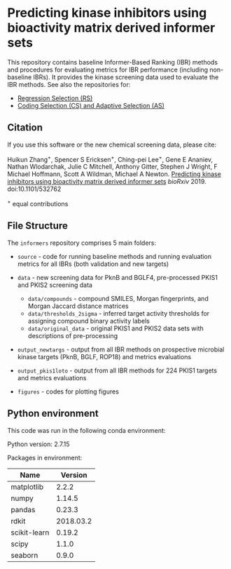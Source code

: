 # Predicting kinase inhibitors using bioactivity matrix derived informer sets
This repository contains baseline Informer-Based Ranking (IBR) methods and procedures for evaluating metrics for IBR performance (including non-baseline IBRs).
It provides the kinase screening data used to evaluate the IBR methods.
See also the repositories for:
- [Regression Selection (RS)](https://github.com/leepei/informer)
- [Coding Selection (CS) and Adaptive Selection (AS)](https://github.com/wiscstatman/esdd/tree/master/informRset)

## Citation

If you use this software or the new chemical screening data, please cite:

Huikun Zhang<sup>+</sup>, Spencer S Ericksen<sup>+</sup>, Ching-pei Lee<sup>+</sup>, Gene E Ananiev, Nathan Wlodarchak, Julie C Mitchell, Anthony Gitter, Stephen J Wright, F Michael Hoffmann, Scott A Wildman, Michael A Newton.
[Predicting kinase inhibitors using bioactivity matrix derived informer sets](https://doi.org/10.1101/532762)
*bioRxiv* 2019. doi:10.1101/532762

<sup>+</sup> equal contributions

## File Structure

The `informers` repository comprises 5 main folders:

- `source` - code for running baseline methods and running evaluation metrics for all IBRs (both validation and new targets)

- `data` - new screening data for PknB and BGLF4, pre-processed PKIS1 and PKIS2 screening data
  - `data/compounds` - compound SMILES, Morgan fingerprints, and Morgan Jaccard distance matrices
  - `data/thresholds_2sigma` - inferred target activity thresholds for assigning compound binary activity labels
  - `data/original_data` - original PKIS1 and PKIS2 data sets with descriptions of pre-processing
  
- `output_newtargs` - output from all IBR methods on prospective microbial kinase targets (PknB, BGLF, ROP18) and metrics evaluations

- `output_pkis1loto` - output from all IBR methods for 224 PKIS1 targets and metrics evaluations

- `figures` - codes for plotting figures



## Python environment
This code was run in the following conda environment:

Python version: 2.7.15

Packages in environment:

| Name         | Version     |
| ------------ | ----------- |
| matplotlib   | 2.2.2       |
| numpy        | 1.14.5      |
| pandas       | 0.23.3      |
| rdkit        | 2018.03.2   |
| scikit-learn | 0.19.2      |
| scipy        | 1.1.0       |
| seaborn      | 0.9.0       |


